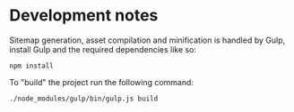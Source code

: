 # Development notes

Sitemap generation, asset compilation and minification is handled by Gulp, install Gulp and the required dependencies like so:

```shell
npm install
```

To "build" the project run the following command:

```shell
./node_modules/gulp/bin/gulp.js build
```